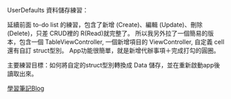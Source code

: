 UserDefaults 資料儲存練習：

延續前面 to-do list 的練習，包含了新增 (Create)、編輯 (Update)、刪除 (Delete)，只差 CRUD裡的 R(Read)就完整了。
所以我另外拉了一個簡易的版本，包含一個 TableViewController, 一個新增項目的 ViewController, 自定義 cell還有自訂 struct型別。
App功能很簡單，就是新增代辦事項＋完成打勾的圓圈。

主要練習目標：如何將自定的struct型別轉換成 Data 儲存，並在重新啟動app後讀取出來。

[學習筆記Blog](https://medium.com/彼得潘的-swift-ios-app-開發教室/swiftpractice-30-資料儲存-使用-userdefaults-3552cf434f87)
